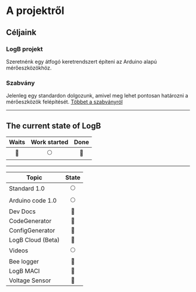# A projektről

## Céljaink

### LogB projekt

Szeretnénk egy átfogó keretrendszert építeni az Arduino alapú mérőeszközökhöz.

### Szabvány

Jelenleg egy standardon dolgozunk, amivel meg lehet pontosan határozni a mérőeszközök felépítését.
[Többet a szabványról](/standard/)

---

## The current state of LogB

|    Waits     | Work started |       Done       |
|:------------:|:------------:|:----------------:|
| :red_circle: | :full_moon:  | :deciduous_tree: |

---

| Topic             |      State       |
|-------------------|:----------------:|
| Standard 1.0      |   :full_moon:    |
| Arduino code 1.0  |   :full_moon:    |
| Dev Docs          |   :red_circle:   |
| CodeGenerator     |   :red_circle:   |
| ConfigGenerator   |   :red_circle:   |
| LogB Cloud (Beta) | :deciduous_tree: |
| Videos            |   :full_moon:    |
| Bee logger        |   :red_circle:   |
| LogB MACI         |   :red_circle:   |
| Voltage Sensor    |   :red_circle:   |
